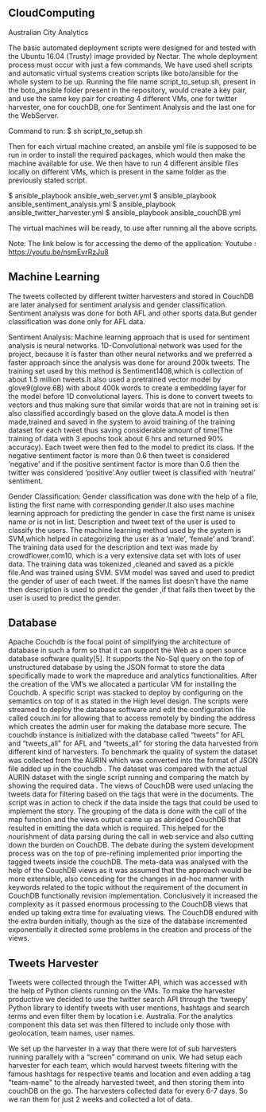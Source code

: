 ## CloudComputing
Australian City Analytics

The  basic  automated  deployment  scripts  were  designed  for  and  tested  with  the  Ubuntu  16.04 (Trusty)  image  provided  by  Nectar.  The  whole deployment process must occur with just a few commands.
We have used shell scripts and automatic virtual systems creation scripts like boto/ansible for the whole system to be up. Running the file name script_to_setup.sh,  present in the boto_ansible folder present in the repository, would create a key pair, and use the same key pair for creating 4 different VMs, one for twitter harvester, one for couchDB, one for Sentiment Analysis and the last one for the WebServer.

Command to run:
$ sh script_to_setup.sh

Then for each virtual machine created, an ansbile yml file is supposed to be run in order to install the required packages, which would then make the machine available for use. We then have to run 4 different ansible files locally on different VMs, which is present in the same folder as the previously stated script. 

$ ansible_playbook ansible_web_server.yml
$ ansible_playbook ansible_sentiment_analysis.yml
$ ansible_playbook ansible_twitter_harvester.yml
$ ansible_playbook ansible_couchDB.yml

The virtual machines will be ready, to use after running all the above scripts.


Note: The link below is for accessing the demo of the application:
Youtube         : https://youtu.be/nsmEvrRzJu8


## Machine Learning

The tweets collected by different twitter harvesters and stored in CouchDB are later analysed for sentiment analysis and gender classification. Sentiment analysis was done for both AFL and other sports data.But gender classification was done only for AFL data.

Sentiment Analysis:
Machine learning approach that is used for sentiment analysis is neural networks. 1D-Convolutional network was used for the project, because it is faster than other neural networks and we preferred a faster approach since the analysis was done for around 200k tweets. The training set used by this method is Sentiment1408,which is collection of about 1.5 million tweets.It also used a pretrained vector model by glove9(glove.6B) with about 400k words to create a embedding layer for the model before 1D convolutional layers. This is done to convert tweets  to vectors and thus making sure that similar words that are not in training set is also classified accordingly based on the glove data.A model is then made,trained and saved in the system to avoid training of the training dataset for each tweet thus saving considerable amount of time(The training of data with 3 epochs took about 6 hrs and returned 90% accuracy). Each tweet were then fed to the model to predict its class. If the negative sentiment factor is more than 0.6 then tweet is considered ‘negative’ and if the positive sentiment factor is more than 0.6 then the twitter was considered ‘positive’.Any outlier tweet is classified with ‘neutral’ sentiment.

Gender Classification:
Gender classification was done with the help of a file, listing the first name with corresponding gender.It also uses machine learning approach for predicting the gender in case the first name is unisex name or is not in list. Description and tweet text of the user is used to classify the users. The machine learning method used by the system is SVM,which helped in categorizing the user as a ‘male’, ‘female’ and ‘brand’. The training data used for the description and text was made by crowdflower.com10, which is a very extensive data set with lots of user data. The training data was tokenized ,cleaned and saved as a pickle file.And was trained using SVM. SVM model was saved and used to predict the gender  of user of each tweet. If the names list doesn’t have the name then description is used to predict the gender ,if that fails then tweet by the user is used to predict the gender.

## Database

Apache Couchdb is the focal point of simplifying the architecture of database in such a form so that it can support the Web as a open source database software quality[5]. It supports the No-Sql query on the top of unstructured database by using the JSON format to store the data specifically made to work the mapreduce and analytics functionalities. 
After the creation of the VM’s we allocated a particular VM for installing the Couchdb. A specific script was stacked to deploy by configuring on the semantics on top of it as stated in the High level design.  The scripts were streamed to deploy the database software and edit the configuration file called couch.ini for allowing that to access remotely by binding the address which creates the admin user for making the database more secure. 
The couchdb instance is initialized with the database called “tweets” for AFL and “tweets_all" for AFL and “tweets_all” for storing the data harvested from different kind of harvesters. To benchmark the quality of system the dataset was collected from the AURIN which was converted into the format of JSON file added up in the couchdb . The dataset was compared with the actual AURIN dataset with the single script running and comparing the match by showing the required data . 
The views of  CouchDB were used unlacing the tweets data for filtering based on the tags that were in the documents. The script was in action to check if the data inside the tags that could be used to implement the story. The grouping of the data is done with the call of the map function and the views output came up as abridged CouchDB that  resulted in emitting the data which is required. This helped for the  nourishment of data parsing during the call in web service and also cutting down the burden on CouchDB. The debate during the system development process was on the top of pre-refining implemented prior importing the tagged tweets inside the couchDB. The meta-data was analysed with the help of the CouchDB views as it was assumed that the approach would be more extensible, also conceding for the changes in ad-hoc manner with keywords related to the topic without the requirement of the document in CouchDB functionally revision implementation. Conclusively it increased the complexity as it passed enormous processing to the CouchDB views that ended up taking extra time for evaluating views. The CouchDB endured  with the extra burden initially, though as the size of the database incremented exponentially it directed some problems in the creation and process of the views. 

## Tweets Harvester

Tweets were collected through the Twitter API, which was accessed with the help of Python clients running on  the  VMs.  To make the harvester productive we decided to use the twitter search API through the ‘tweepy’  Python  library  to  identify  tweets  with  user  mentions,  hashtags  and  search  terms and even filter them by location i.e. Australia. For  the  analytics component this data set was then filtered to include only those with geolocation, team names, user names.

We set up the harvester in a way that there were lot of sub harvesters running parallely with a “screen” command on unix. We had setup each harvester for each team, which would harvest tweets filtering with the famous hashtags for respective teams and location and even adding a tag "team-name" to the already harvested tweet, and then storing them into couchDB on the go.  The harvesters collected data for every 6-7 days. So we ran them for just 2 weeks and collected a lot of data. 

